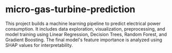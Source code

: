 # micro-gas-turbine-prediction
This project builds a machine learning pipeline to predict electrical power consumption. It includes data exploration, visualization, preprocessing, and model training using Linear Regression, Decision Trees, Random Forest, and Gradient Boosting. The final model's feature importance is analyzed using SHAP values for interpretability.
